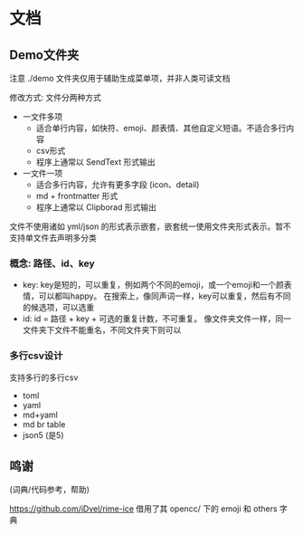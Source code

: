 # 文档

## Demo文件夹

注意 ./demo 文件夹仅用于辅助生成菜单项，并非人类可读文档

修改方式: 文件分两种方式

- 一文件多项
  - 适合单行内容，如快符、emoji、颜表情、其他自定义短语。不适合多行内容
  - csv形式
  - 程序上通常以 SendText 形式输出
- 一文件一项
  - 适合多行内容，允许有更多字段 (icon、detail)
  - md + frontmatter 形式
  - 程序上通常以 Clipborad 形式输出

文件不使用诸如 yml/json 的形式表示嵌套，嵌套统一使用文件夹形式表示。暂不支持单文件去声明多分类

### 概念: 路径、id、key

- key:
  key是短的，可以重复，例如两个不同的emoji，或一个emoji和一个颜表情，可以都叫happy。
  在搜索上，像同声词一样，key可以重复，然后有不同的候选项，可以选重
- id:
  id = 路径 + key + 可选的重复计数，不可重复。
  像文件夹文件一样，同一文件夹下文件不能重名，不同文件夹下则可以

### 多行csv设计

支持多行的多行csv

- toml
- yaml
- md+yaml
- md br table
- json5 (是5)

## 鸣谢

(词典/代码参考，帮助)

https://github.com/iDvel/rime-ice 借用了其 opencc/ 下的 emoji 和 others 字典
